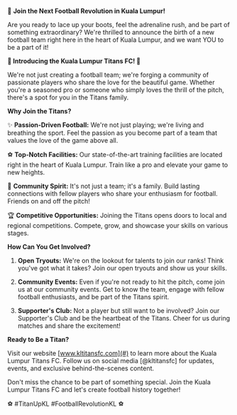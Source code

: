 📣 **Join the Next Football Revolution in Kuala Lumpur!**

Are you ready to lace up your boots, feel the adrenaline rush, and be part of something extraordinary? We're thrilled to announce the birth of a new football team right here in the heart of Kuala Lumpur, and we want YOU to be a part of it!

**🌟 Introducing the Kuala Lumpur Titans FC! 🌟**

We're not just creating a football team; we're forging a community of passionate players who share the love for the beautiful game. Whether you're a seasoned pro or someone who simply loves the thrill of the pitch, there's a spot for you in the Titans family.

**Why Join the Titans?**

✨ **Passion-Driven Football:** We're not just playing; we're living and breathing the sport. Feel the passion as you become part of a team that values the love of the game above all.

⚽ **Top-Notch Facilities:** Our state-of-the-art training facilities are located right in the heart of Kuala Lumpur. Train like a pro and elevate your game to new heights.

🤝 **Community Spirit:** It's not just a team; it's a family. Build lasting connections with fellow players who share your enthusiasm for football. Friends on and off the pitch!

🏆 **Competitive Opportunities:** Joining the Titans opens doors to local and regional competitions. Compete, grow, and showcase your skills on various stages.

**How Can You Get Involved?**

1. **Open Tryouts:** We're on the lookout for talents to join our ranks! Think you've got what it takes? Join our open tryouts and show us your skills.

2. **Community Events:** Even if you're not ready to hit the pitch, come join us at our community events. Get to know the team, engage with fellow football enthusiasts, and be part of the Titans spirit.

3. **Supporter's Club:** Not a player but still want to be involved? Join our Supporter's Club and be the heartbeat of the Titans. Cheer for us during matches and share the excitement!

**Ready to Be a Titan?**

Visit our website [www.kltitansfc.com](#) to learn more about the Kuala Lumpur Titans FC. Follow us on social media [@kltitansfc] for updates, events, and exclusive behind-the-scenes content.

Don't miss the chance to be part of something special. Join the Kuala Lumpur Titans FC and let's create football history together!

⚽ #TitanUpKL #FootballRevolutionKL ⚽
